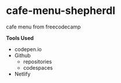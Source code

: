 # cafe-menu-shepherdl
cafe menu from freecodecamp

**Tools Used**
* codepen.io
* Github
    * repositories
    * codespaces
* Netlify